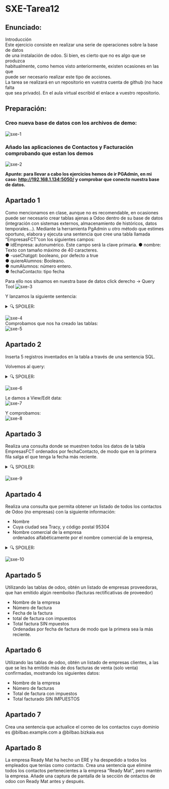 # SXE-Tarea12

## Enunciado:  
Introducción  
Este ejercicio consiste en realizar una serie de operaciones sobre la base de datos  
de una instalación de odoo. Si bien, es cierto que no es algo que se produzca  
habitualmente, como hemos visto anteriormente, existen ocasiones en las que  
puede ser necesario realizar este tipo de acciones.  
La tarea se realizará en un repositorio en vuestra cuenta de github (no hace falta  
que sea privado). En el aula virtual escribid el enlace a vuestro repositorio.  

## Preparación:  
### Creo nueva base de datos con los archivos de demo:  
![sxe-1](https://github.com/user-attachments/assets/c9f8b2c9-8991-4996-829d-ab991e6e6a2f)

### Añado las aplicaciones de Contactos y Facturación comprobando que estan los demos
![sxe-2](https://github.com/user-attachments/assets/7bdaddfd-45af-4283-b899-9b0c1dee9edf)

**Apunte: para llevar a cabo los ejercicios hemos de ir PGAdmin, en mi caso: http://192.168.1.134:5050/ y comprobar que conecto nuestra base de datos.**

## Apartado 1  
Como mencionamos en clase, aunque no es recomendable, en ocasiones puede ser necesario crear tablas ajenas a Odoo dentro de su base de datos (integración con sistemas externos, almacenamiento de históricos, datos temporales…). Mediante la herramienta PgAdmin u otro método que estimes oportuno, elabora y ejecuta una sentencia que cree una tabla llamada “EmpresasFCT“con los siguientes campos:  
● idEmpresa: autonumérico. Este campo será la clave primaria. 
● nombre: Texto con tamaño máximo de 40 caracteres.  
● -useChatgpt: booleano, por defecto a true  
● quiereAlumnos: Booleano.  
● numAlumnos: número entero.  
● fechaContacto: tipo fecha  

Para ello nos situamos en nuestra base de datos click derecho -> Query Tool
![sxe-3](https://github.com/user-attachments/assets/9e997c34-04b5-4417-9767-f45cf4728271)

Y lanzamos la siguiente sentencia:
<details><summary>🔍 SPOILER:</summary>  

  ```bash
  CREATE TABLE EmpresasFCT (
      idEmpresa SERIAL PRIMARY KEY,
      nombre VARCHAR(40) NOT NULL,
      quiereAlumnos BOOLEAN,
      numAlumnos INTEGER,
      fechaContacto DATE
  );
```

</details>

![sxe-4](https://github.com/user-attachments/assets/2be4b1ec-5e57-4625-a0de-473c1ef38db0)  
Comprobamos que nos ha creado las tablas:  
![sxe-5](https://github.com/user-attachments/assets/f42c0bdf-7df6-4003-a321-79822a30c74f)  

## Apartado 2  
Inserta 5 registros inventados en la tabla a través de una sentencia SQL.  

Volvemos al query:
<details><summary>🔍 SPOILER:</summary>  

  ```bash
INSERT INTO EmpresasFCT (nombre, quiereAlumnos, numAlumnos, fechaContacto)
VALUES
    ('Empresa A', TRUE, 5, '2024-02-01'),
    ('Empresa B', FALSE, 0, '2024-01-15'),
    ('Empresa C', TRUE, 2, '2024-02-10'),
    ('Empresa D', FALSE, 0, '2024-03-05'),
    ('Empresa E', TRUE, 10, '2024-01-25');
```

</details>

![sxe-6](https://github.com/user-attachments/assets/eb836c17-5eb9-4d24-a463-82a10a376e86)  

Le damos a View/Edit data:  
![sxe-7](https://github.com/user-attachments/assets/b4f9e837-0fb0-41ae-96c2-75e60f99fca6)  

Y comprobamos:  
![sxe-8](https://github.com/user-attachments/assets/3f39e3c5-ec98-471d-89a0-9b43e0ef676c)  


## Apartado 3 
Realiza una consulta donde se muestren todos los datos de la tabla EmpresasFCT 
ordenados por fechaContacto, de modo que en la primera fila salga el que tenga la 
fecha más reciente. 

<details><summary>🔍 SPOILER:</summary>  

  ```bash
SELECT * FROM empresasfct ORDER BY fechacontacto DESC; 
```

</details>

![sxe-9](https://github.com/user-attachments/assets/1c425962-add1-4eb3-9269-a15f942eb2d3)




## Apartado 4  
Realiza una consulta que permita obtener un listado de todos los contactos de Odoo (no empresas) con la siguiente información:  
- Nombre  
- Cuya ciudad sea Tracy, y código postal 95304  
- Nombre comercial de la empresa  
ordenados alfabéticamente por el nombre comercial de la empresa,
<details><summary>🔍 SPOILER:</summary>  

  ```bash
SELECT name, city, zip, commercial_company_name
FROM res_partner
WHERE city = 'Tracy' AND zip = '95304'
ORDER BY commercial_company_name;
  ```

</details>

![sxe-10](https://github.com/user-attachments/assets/a359d9eb-1b5e-4b8c-bde0-23146cb2a1e6)


## Apartado 5 
Utilizando las tablas de odoo, obtén un listado de empresas proveedoras, que han emitido algún reembolso (facturas rectificativas de proveedor)  
- Nombre de la empresa  
- Número de factura  
- Fecha de la factura  
- total de factura con impuestos  
- Total factura SIN mpuestos  
Ordenadas por fecha de factura de modo que la primera sea la más reciente.  
## Apartado 6  
Utilizando las tablas de odoo, obtén un listado de empresas clientes, a las que se les ha emitido más de dos facturas de venta (solo venta) confirmadas, mostrando los siguientes datos:  
- Nombre de la empresa  
- Número de facturas  
- Total de factura con impuestos  
- Total facturado SIN IMPUESTOS  
## Apartado 7  
Crea una sentencia que actualice el correo de los contactos cuyo dominio es @bilbao.example.com a @bilbao.bizkaia.eus 
## Apartado 8  
La empresa Ready Mat ha hecho un ERE y ha despedido a todos los empleados que tenías como contacto. Crea una sentencia que elimine todos los contactos pertenecientes a la empresa “Ready Mat”, pero mantén la empresa. Añade una captura de pantalla de la sección de ontactos de odoo con Ready Mat antes y después.  
